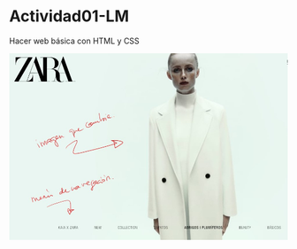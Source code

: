 # Actividad01-LM
Hacer web básica con HTML y CSS

![Enunciado del ejercicio actividad01 de Lenguaje de Marcas](https://github.com/socramel/Actividad01-LM/blob/main/Actividad%201%20LM.jpg)
